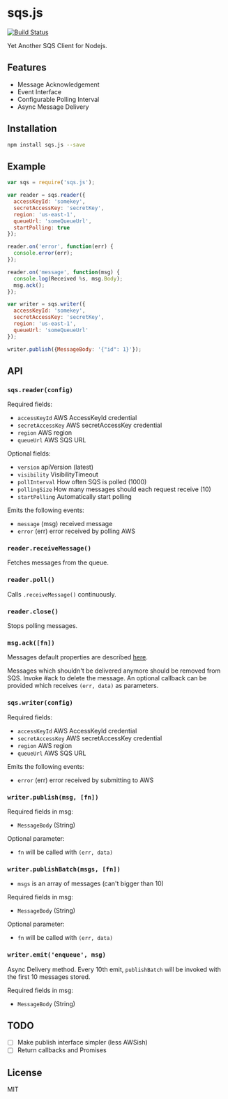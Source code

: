 # sqs.js
[![Build Status](https://travis-ci.org/elbuo8/sqs.js.svg)](https://travis-ci.org/elbuo8/sqs.js)

Yet Another SQS Client for Nodejs.

## Features

* Message Acknowledgement
* Event Interface
* Configurable Polling Interval
* Async Message Delivery

## Installation

```bash
npm install sqs.js --save
```

## Example

```js
var sqs = require('sqs.js');

var reader = sqs.reader({
  accessKeyId: 'somekey',
  secretAccessKey: 'secretKey',
  region: 'us-east-1',
  queueUrl: 'someQueueUrl',
  startPolling: true
});

reader.on('error', function(err) {
  console.error(err);
});

reader.on('message', function(msg) {
  console.log(Received %s, msg.Body);
  msg.ack();
});

var writer = sqs.writer({
  accessKeyId: 'somekey',
  secretAccessKey: 'secretKey',
  region: 'us-east-1',
  queueUrl: 'someQueueUrl'
});

writer.publish({MessageBody: '{"id": 1}'});

```

## API

### `sqs.reader(config)`

Required fields:
* `accessKeyId` AWS AccessKeyId credential
* `secretAccessKey` AWS secretAccessKey credential
* `region` AWS region
* `queueUrl` AWS SQS URL

Optional fields:
* `version` apiVersion (latest)
* `visibility` VisibilityTimeout
* `pollInterval` How often SQS is polled (1000)
* `pollingSize` How many messages should each request receive (10)
* `startPolling` Automatically start polling

Emits the following events:
* `message` (msg) received message
* `error` (err) error received by polling AWS

### `reader.receiveMessage()`

Fetches messages from the queue.

### `reader.poll()`

Calls `.receiveMessage()` continuously.

### `reader.close()`

Stops polling messages.

### `msg.ack([fn])`

Messages default properties are described [here](http://docs.aws.amazon.com/AWSJavaScriptSDK/latest/AWS/SQS.html#receiveMessage-property).

Messages which shouldn't be delivered anymore should be removed from SQS. Invoke #ack to delete the message. An optional callback can be provided which receives `(err, data)` as parameters.

### `sqs.writer(config)`

Required fields:
* `accessKeyId` AWS AccessKeyId credential
* `secretAccessKey` AWS secretAccessKey credential
* `region` AWS region
* `queueUrl` AWS SQS URL

Emits the following events:
* `error` (err) error received by submitting to AWS

### `writer.publish(msg, [fn])`

Required fields in msg:
* `MessageBody` (String)

Optional parameter:
* `fn` will be called with `(err, data)`

### `writer.publishBatch(msgs, [fn])`

* `msgs` is an array of messages (can't bigger than 10)

Required fields in msg:
* `MessageBody` (String)

Optional parameter:
* `fn` will be called with `(err, data)`

### `writer.emit('enqueue', msg)`

Async Delivery method. Every 10th emit, `publishBatch` will be invoked with the first 10 messages stored.

Required fields in msg:
* `MessageBody` (String)

## TODO

- [ ] Make publish interface simpler (less AWSish)
- [ ] Return callbacks and Promises

## License

MIT
